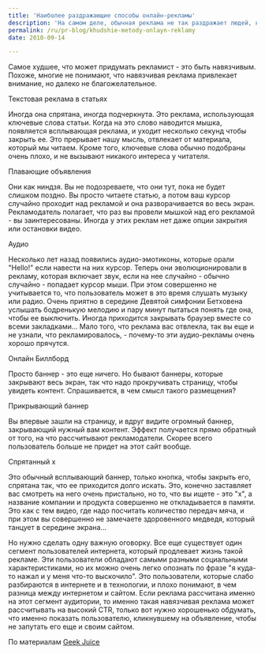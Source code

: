 ```yaml
---
title: 'Наиболее раздражающие способы онлайн-рекламы'
description: 'На самом деле, обычная реклама не так раздражает людей, как принято считать. Баннер сбоку страницы не отвлекает внимания от статьи. Хотя по баннерам настолько мало кликают, что можно сказать, что аудитория интернета приобрела иммунитет к этому виду рекламы.'
permalink: /ru/pr-blog/khudshie-metody-onlayn-reklamy
date: 2010-09-14

---
```


Самое худшее, что может придумать рекламист - это быть навязчивым. Похоже, многие не понимают, что навязчивая реклама привлекает внимание, но далеко не благожелательное.

Текстовая реклама в статьях

Иногда она спрятана, иногда подчеркнута. Это реклама, использующая ключевые слова статьи. Когда на это слово наводится мышка, появляется всплывающая реклама, и уходит несколько секунд чтобы закрыть ее. Это прерывает нашу мысль, отвлекает от материала, который мы читаем. Кроме того, ключевые слова обычно подобраны очень плохо, и не вызывают никакого интереса у читателя.

Плавающие объявления

Они как ниндзя. Вы не подозреваете, что они тут, пока не будет слишком поздно. Вы просто читаете статью, а потом ваш курсор случайно проходит над рекламой и она разворачивается во весь экран. Рекламодатель полагает, что раз вы провели мышкой над его рекламой - вы заинтересованы. Иногда у этих реклам нет даже опции закрытия или остановки видео.

Аудио

Несколько лет назад появились аудио-эмотиконы, которые орали "Hello!" если навести на них курсор. Теперь они эволюционировали в рекламу, которая включает звук, если на нее случайно - обычно случайно - попадает курсор мыши. При этом совершенно не учитывается то, что пользователь может в это время слушать музыку или радио. Очень приятно в середине Девятой симфонии Бетховена услышать бодренькую мелодию и пару минут пытаться понять где она, чтобы ее выключить. Иногда приходится закрывать браузер вместе со всеми закладками... Мало того, что реклама вас отвлекла, так вы еще и не узнали, что рекламировалось, - почему-то эти аудио-рекламы очень хорошо прячутся.

Онлайн Биллборд

Просто баннер - это еще ничего. Но бывают баннеры, которые закрывают весь экран, так что надо прокручивать страницу, чтобы увидеть контент. Спрашивается, в чем смысл такого размещения?

Прикрывающий баннер

Вы впервые зашли на страницу, и вдруг видите огромный баннер, закрывающий нужный вам контент. Эффект получается прямо обратный от того, на что рассчитывают рекламодатели. Скорее всего пользователь больше не придет на этот сайт вообще.

Спрятанный x

Это обычный всплывающий баннер, только кнопка, чтобы закрыть его, спрятана так, что ее приходится долго искать. Это, конечно заставляет вас смотреть на него очень пристально, но то, что вы ищете - это "x", а название компании и продукта совершенно не откладывается в памяти. Это как с тем видео, где надо посчитать количество передач мяча, и при этом вы совершенно не замечаете здоровенного медведя, который танцует в середине экрана...

Но нужно сделать одну важную оговорку. Все еще существует один сегмент пользователей интернета, который продлевает жизнь такой рекламе. Эти пользователи обладают самыми разными социальными характеристиками, но их можно очень легко опознать по фразе "я куда-то нажал и у меня что-то выскочило". Это пользователи, которые слабо разбираются в интернете и в технологии, и плохо понимают, в чем разница между интернетом и сайтом. Если реклама рассчитана именно на этот сегмент аудитории, то именно такая навязчивая реклама может рассчитывать на высокий CTR, только вот нужно хорошенько обдумать, что именно показать пользователю, кликнувшему на объявление, чтобы не запутать его еще и своим сайтом.

По материалам <a href="https://www.geek-juice.net/2010/06/worlds-worst-online-advertising.html">Geek Juice</a>

